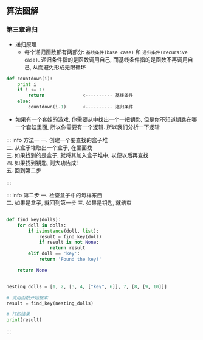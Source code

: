 ## 算法图解

### 第三章递归

- 递归原理
    - 每个递归函数都有两部分: `基线条件(base case)` 和 `递归条件(recursive case)`. 递归条件指的是函数调用自己, 而基线条件指的是函数不再调用自己, 从而避免形成无限循环

```python
def countdown(i):
    print i
    if i <= 1:
        return              <---------- 基线条件
    else:
        countdown(i-1)      <---------- 递归条件
```

- 如果有一个套娃的游戏, 你需要从中找出一个一把钥匙, 但是你不知道钥匙在哪一个套娃里面, 所以你需要有一个逻辑. 所以我们分析一下逻辑

::: info 方法一
一. 创建一个要查找的盒子堆  
二. 从盒子堆取出一个盒子, 在里面找  
三. 如果找到的是盒子, 就将其加入盒子堆中, 以便以后再查找  
四. 如果找到钥匙, 则大功告成!  
五. 回到第二步

:::

::: info 第二步 
一. 检查盒子中的每样东西  
二. 如果是盒子, 就回到第一步
三. 如果是钥匙, 就结束

```python

def find_key(dolls):
    for doll in dolls:
        if isinstance(doll, list):
            result = find_key(doll)
            if result is not None:
                return result
        elif doll == 'key':
            return 'Found the key!'

    return None


nesting_dolls = [1, 2, [3, 4, ["key", 6]], 7, [8, [9, 10]]]

# 调用函数开始搜索
result = find_key(nesting_dolls)

# 打印结果
print(result)
```
:::